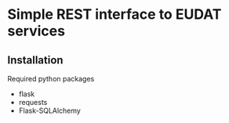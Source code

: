 Simple REST interface to EUDAT services
=======================================

Installation
------------

Required python packages

- flask
- requests
- Flask-SQLAlchemy

